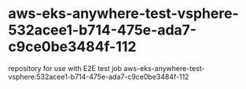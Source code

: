 # aws-eks-anywhere-test-vsphere-532acee1-b714-475e-ada7-c9ce0be3484f-112
repository for use with E2E test job aws-eks-anywhere-test-vsphere:532acee1-b714-475e-ada7-c9ce0be3484f-112
